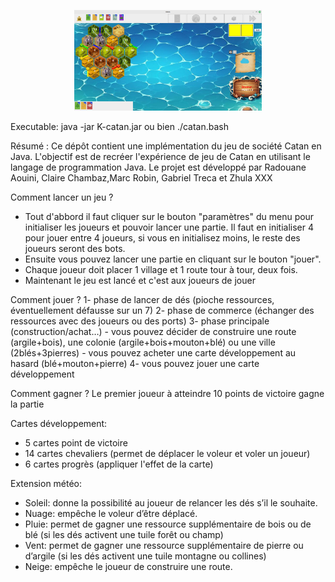 <p align="center">
  <img src="banniere.png" alt="img" width="300"/>
</p>

Executable:
java -jar K-catan.jar
ou bien 
./catan.bash

Résumé : 
Ce dépôt contient une implémentation du jeu de société Catan en Java. L'objectif est de recréer l'expérience de jeu de Catan en utilisant le langage de programmation Java. Le projet est développé par Radouane Aouini, Claire Chambaz,Marc Robin, Gabriel Treca et Zhula XXX

Comment lancer un jeu ?
- Tout d'abbord il faut cliquer sur le bouton "paramètres" du menu pour initialiser les joueurs et pouvoir lancer une partie. Il faut en initialiser 4 pour jouer entre 4 joueurs, si vous en initialisez moins, le reste des joueurs seront des bots. 
- Ensuite vous pouvez lancer une partie en cliquant sur le bouton "jouer". 
- Chaque joueur doit placer 1 village et 1 route tour à tour, deux fois. 
- Maintenant le jeu est lancé et c'est aux joueurs de jouer

Comment jouer ?
1- phase de lancer de dés (pioche ressources, éventuellement défausse sur un 7)
2- phase de commerce (échanger des ressources avec des joueurs ou des ports)
3- phase principale (construction/achat…)
    - vous pouvez décider de construire une route (argile+bois), une colonie (argile+bois+mouton+blé) 
      ou une ville (2blés+3pierres)
    - vous pouvez acheter une carte développement au hasard (blé+mouton+pierre)
4- vous pouvez jouer une carte développement

Comment gagner ?
Le premier joueur à atteindre 10 points de victoire gagne la partie

Cartes développement:
- 5 cartes point de victoire
- 14 cartes chevaliers (permet de déplacer le voleur et voler un joueur)
- 6 cartes progrès (appliquer l'effet de la carte)

Extension météo:
- Soleil: donne la possibilité au joueur de relancer les dés s’il le souhaite.
- Nuage: empêche le voleur d’être déplacé. 
- Pluie: permet de gagner une ressource supplémentaire de bois ou de blé (si les dés activent une tuile forêt ou champ)
- Vent: permet de gagner une ressource supplémentaire de pierre ou d’argile (si les dés activent une tuile montagne ou collines)
- Neige: empêche le joueur de construire une route.
